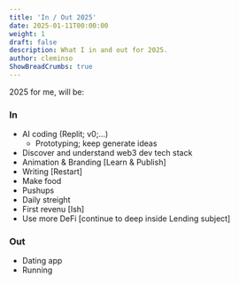 ```yaml
---
title: 'In / Out 2025'
date: 2025-01-11T00:00:00
weight: 1
draft: false
description: What I in and out for 2025.
author: cleminso
ShowBreadCrumbs: true
---
```


2025 for me, will be:

### In
- AI coding (Replit; v0;...)
  - Prototyping; keep generate ideas
- Discover and understand web3 dev tech stack
- Animation & Branding [Learn & Publish]
- Writing [Restart]
- Make food
- Pushups
- Daily streight
- First revenu [Ish]
- Use more DeFi [continue to deep inside Lending subject]

### Out
- Dating app
- Running
